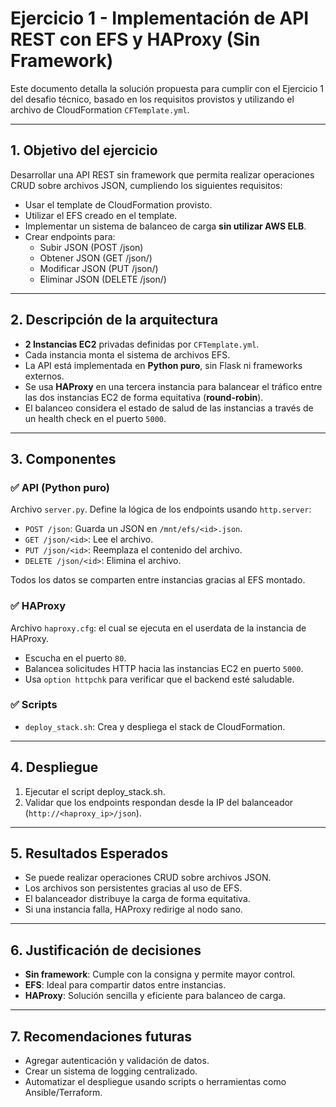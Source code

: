 # Ejercicio 1 - Implementación de API REST con EFS y HAProxy (Sin Framework)

Este documento detalla la solución propuesta para cumplir con el Ejercicio 1 del desafio técnico, basado en los requisitos provistos y utilizando el archivo de CloudFormation `CFTemplate.yml`.

---

## 1. Objetivo del ejercicio

Desarrollar una API REST sin framework que permita realizar operaciones CRUD sobre archivos JSON, cumpliendo los siguientes requisitos:

- Usar el template de CloudFormation provisto.
- Utilizar el EFS creado en el template.
- Implementar un sistema de balanceo de carga **sin utilizar AWS ELB**.
- Crear endpoints para:
  - Subir JSON (POST /json)
  - Obtener JSON (GET /json/<id>)
  - Modificar JSON (PUT /json/<id>)
  - Eliminar JSON (DELETE /json/<id>)

---

## 2. Descripción de la arquitectura

- **2 Instancias EC2** privadas definidas por `CFTemplate.yml`.
- Cada instancia monta el sistema de archivos EFS.
- La API está implementada en **Python puro**, sin Flask ni frameworks externos.
- Se usa **HAProxy** en una tercera instancia para balancear el tráfico entre las dos instancias EC2 de forma equitativa (**round-robin**).
- El balanceo considera el estado de salud de las instancias a través de un health check en el puerto `5000`.

---

## 3. Componentes

### ✅ API (Python puro)
Archivo `server.py`. Define la lógica de los endpoints usando `http.server`:

- `POST /json`: Guarda un JSON en `/mnt/efs/<id>.json`.
- `GET /json/<id>`: Lee el archivo.
- `PUT /json/<id>`: Reemplaza el contenido del archivo.
- `DELETE /json/<id>`: Elimina el archivo.

Todos los datos se comparten entre instancias gracias al EFS montado.

### ✅ HAProxy
Archivo `haproxy.cfg`: el cual se ejecuta en el userdata de la instancia de HAProxy.

- Escucha en el puerto `80`.
- Balancea solicitudes HTTP hacia las instancias EC2 en puerto `5000`.
- Usa `option httpchk` para verificar que el backend esté saludable.

### ✅ Scripts

- `deploy_stack.sh`: Crea y despliega el stack de CloudFormation.

---

## 4. Despliegue

1. Ejecutar el script deploy_stack.sh.
2. Validar que los endpoints respondan desde la IP del balanceador (`http://<haproxy_ip>/json`).

---

## 5. Resultados Esperados

- Se puede realizar operaciones CRUD sobre archivos JSON.
- Los archivos son persistentes gracias al uso de EFS.
- El balanceador distribuye la carga de forma equitativa.
- Si una instancia falla, HAProxy redirige al nodo sano.

---

## 6. Justificación de decisiones

- **Sin framework**: Cumple con la consigna y permite mayor control.
- **EFS**: Ideal para compartir datos entre instancias.
- **HAProxy**: Solución sencilla y eficiente para balanceo de carga.

---

## 7. Recomendaciones futuras

- Agregar autenticación y validación de datos.
- Crear un sistema de logging centralizado.
- Automatizar el despliegue usando scripts o herramientas como Ansible/Terraform.

